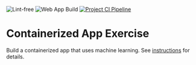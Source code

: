 ![Lint-free](https://github.com/nyu-software-engineering/containerized-app-exercise/actions/workflows/lint.yml/badge.svg)
![Web App Build](https://github.com/JeffreyChen112/4-containers-sjjs/actions/workflows/<workflow-file>.yml/badge.svg?branch=main&label=Web%20App)
[![Project CI Pipeline](https://github.com/software-students-spring2025/4-containers-sjjs/actions/workflows/build.yaml/badge.svg)](https://github.com/software-students-spring2025/4-containers-sjjs/actions/workflows/build.yaml)

# Containerized App Exercise

Build a containerized app that uses machine learning. See [instructions](./instructions.md) for details.
